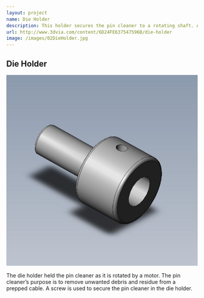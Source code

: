 ```yaml
---
layout: project
name: Die Holder
description: This holder secures the pin cleaner to a rotating shaft. As the pin cleaner is rotating, it is able to clean the cable.
url: http://www.3dvia.com/content/6D24FE637547596B/die-holder
image: /images/02DieHolder.jpg
---
```

Die Holder
----------

<img class="image fit" src="/images/02DieHolder.jpg">

The die holder held the pin cleaner as it is rotated by a motor. The pin
cleaner’s purpose is to remove unwanted debris and residue from a prepped cable.
A screw is used to secure the pin cleaner in the die holder.
